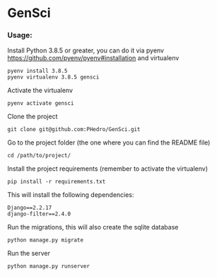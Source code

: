 # GenSci
### Usage:
Install Python 3.8.5 or greater, you can do it via pyenv https://github.com/pyenv/pyenv#installation and virtualenv
```commandline
pyenv install 3.8.5
pyenv virtualenv 3.8.5 gensci
```
Activate the virtualenv
```commandline
pyenv activate gensci
```
Clone the project
```commandline
git clone git@github.com:PHedro/GenSci.git
```
Go to the project folder (the one where you can find the README file)
```commandline
cd /path/to/project/ 
```
Install the project requirements (remember to activate the virtualenv)
```commandline
pip install -r requirements.txt
```
This will install the following dependencies: 
```commandline
Django==2.2.17
django-filter==2.4.0
```

Run the migrations, this will also create the sqlite database 
```commandline
python manage.py migrate 
```
Run the server
```commandline
python manage.py runserver 
```
